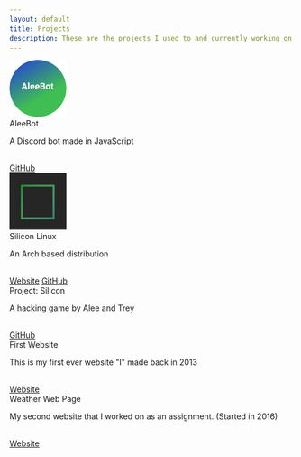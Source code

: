 ```yaml
---
layout: default
title: Projects
description: These are the projects I used to and currently working on
---
```


  <div class="row">
    <div class="col s12 m6">
      <div class="card black darken-1">
        <div class="card-content white-text">
        <img src="/assets/img/AleeBot.png" alt="Logo" style="width:20%">
        <div class="container-card">
        <span class="card-title">AleeBot</span>
        <p>A Discord bot made in JavaScript</p>
        <br>
        </div>
        <div class="card-action">
        <a href="https://github.com/AleeCorp/AleeBot"><i class="fab fa-github"></i> GitHub</a>
        </div>
      </div>
      <div class="card black darken-1">
        <div class="card-content white-text">
        <img src="/assets/img/silicon-linux.png" alt="Logo" style="width:20%">
        <div class="container-card">
        <span class="card-title">Silicon Linux</span>
        <p>An Arch based distribution</p>
        <br>
        </div>
        <div class="card-action">
        <a href="https://silicon-linux.net">Website</a> <a href="https://github.com/silicon-linux"><i class="fab fa-github"></i> GitHub</a>
        </div>
      </div>
       <div class="card black darken-1">
        <div class="card-content white-text">
        <div class="container-card">
        <span class="card-title">Project: Silicon</span>
        <p>A hacking game by Alee and Trey</p>
        <br>
        </div>
        <div class="card-action">
        <a href="https://github.com/UniverseDevGroup/Project-Silicon"><i class="fab fa-github"></i> GitHub</a>
        </div>
      </div>
       <div class="card black darken-1">
        <div class="card-content white-text">
        <div class="container-card">
        <span class="card-title">First Website</span>
        <p>This is my first ever website "I" made back in 2013</p>
        <br>
        </div>
        <div class="card-action">
         <a href="http://alee14.ml/first-website">Website</a>
        </div>
      </div>
       <div class="card black darken-1">
        <div class="card-content white-text">
        <div class="container-card">
        <span class="card-title">Weather Web Page</span>
        <p>My second website that I worked on as an assignment. (Started in 2016)</p>
        <br>
        </div>
        <div class="card-action">
         <a href="http://alee14.ml/weather-website">Website</a>
        </div>
      </div>
    </div>
  </div>